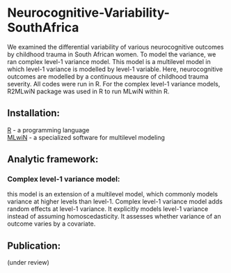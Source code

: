 # Neurocognitive-Variability-SouthAfrica

We examined the differential variability of various neurocognitive outcomes by childhood trauma in South African women. To model the variance, we ran complex level-1 variance model. This model is a multilevel model in which level-1 variance is modelled by level-1 variable. Here, neurocognitive outcomes are modelled by a continuous meausre of childhood trauma severity. All codes were run in R. For the complex level-1 variance models, R2MLwiN package was used in R to run MLwiN within R. 

## Installation: 
[R](https://cran.r-project.org/bin/windows/base/) - a programming language  
[MLwiN](http://www.bristol.ac.uk/cmm/software/mlwin/download/) - a specialized software for multilevel modeling

## Analytic framework:
### Complex level-1 variance model: 
this model is an extension of a multilevel model, which commonly models variance at higher levels than level-1. Complex level-1 variance model adds random effects at level-1 variance. It explicitly models level-1 variance instead of assuming homoscedasticity. It assesses whether variance of an outcome varies by a covariate.

## Publication: 
(under review)
